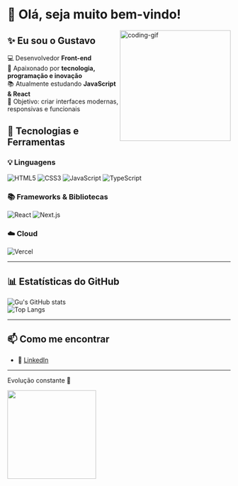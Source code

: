# 👋 Olá, seja muito bem-vindo!  

<img align="right" alt="coding-gif" height="250" src="https://media.giphy.com/media/qgQUggAC3Pfv687qPC/giphy.gif" />


## ✨ Eu sou o Gustavo

💻 Desenvolvedor **Front-end**  
🚀 Apaixonado por **tecnologia, programação e inovação**  
📚 Atualmente estudando **JavaScript & React**  
🎯 Objetivo: criar interfaces modernas, responsivas e funcionais  


## 🚀 Tecnologias e Ferramentas  

<div align="start">

### 💡 Linguagens
![HTML5](https://img.shields.io/badge/-HTML5-E34F26?logo=html5&logoColor=fff&style=for-the-badge)
![CSS3](https://img.shields.io/badge/-CSS3-1572B6?logo=css3&logoColor=fff&style=for-the-badge)
![JavaScript](https://img.shields.io/badge/-JavaScript-F7DF1E?logo=javascript&logoColor=000&style=for-the-badge)
![TypeScript](https://img.shields.io/badge/-TypeScript-3178C6?logo=typescript&logoColor=fff&style=for-the-badge)


### 📚 Frameworks & Bibliotecas
![React](https://img.shields.io/badge/-React-61DAFB?logo=react&logoColor=000&style=for-the-badge)
![Next.js](https://img.shields.io/badge/-Next.js-000000?logo=nextdotjs&logoColor=fff&style=for-the-badge)

### ☁️ Cloud
![Vercel](https://img.shields.io/badge/-Vercel-000000?logo=vercel&logoColor=fff&style=for-the-badge)

</div>

<hr style="clear:both"/>

## 📊 Estatísticas do GitHub  

<div align="start">

![Gu's GitHub stats](https://github-readme-stats.vercel.app/api?username=Gu-Fernandes&show_icons=true&theme=dracula&hide_border=true&border_radius=12)  
![Top Langs](https://github-readme-stats.vercel.app/api/top-langs/?username=Gu-Fernandes&layout=compact&theme=dracula&hide_border=true&border_radius=12)

</div>

<hr style="clear:both"/>

## 📫 Como me encontrar  

- 💼 [LinkedIn](https://linkedin.com/in/SEU-LINK)  

<hr style="clear:both"/>

<div align="start">

Evolução constante 🚀  

<img src="https://media0.giphy.com/media/v1.Y2lkPTc5MGI3NjExN2k4ZWlxM3Z3cjQ5Y3ZkOGRnZXgxdWg4d3Ewc3ZtMDVvN2txNXJzaSZlcD12MV9pbnRlcm5hbF9naWZfYnlfaWQmY3Q9Zw/QEMfBsYMMamg92oG2w/giphy.gif" width="200">

</div>
